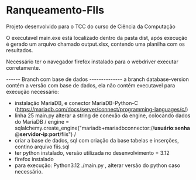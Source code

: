 # Ranqueamento-FIIs
Projeto desenvolvido para o TCC do curso de Ciência da Computação

O executavel main.exe está localizado dentro da pasta dist, após execução é gerado um arquivo chamado output.xlsx, contendo uma planilha com os resultados.

Necessário ter o navegador firefox instalado para o webdriver executar corretamente.

------ Branch com base de dados --------------
a branch database-version contém a versão com base de dados, ela não contém executavel
para execução necessário: 
- instalação MariaDB, e conector MariaDB-Python-C (https://mariadb.com/docs/server/connect/programming-languages/c/)
- linha 25 main.py alterar a string de conexão da engine, colocando dados do MariaDB  / engine = sqlalchemy.create_engine("mariadb+mariadbconnector://**usuário**:**senha**@**servidor-ip**:**port**/fiis") /
- criar a base de dados, sql com criação da base tabelas e inserções, contino arquivo fiis.sql
- ter python instalado, versão utilizada no desenvolvimento = 3.12
- firefox instalado
- para execução: Python3.12 ./main.py , alterar versão do python caso necessário.
